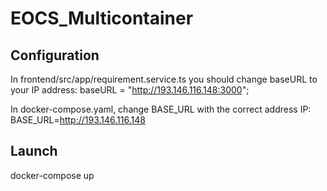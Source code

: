 # EOCS_Multicontainer

## Configuration

In frontend/src/app/requirement.service.ts you should change baseURL to your IP address:
  baseURL = "http://193.146.116.148:3000";

In docker-compose.yaml, change BASE_URL with the correct address IP:
BASE_URL=http://193.146.116.148

## Launch
docker-compose up
